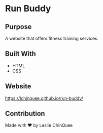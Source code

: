 # Run Buddy

## Purpose
A website that offers fitness training services.

## Built With
* HTML
* CSS

## Website
https://lchinquee.github.io/run-buddy/

## Contribution
Made with ❤️ by Leslie ChinQuee
